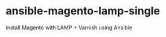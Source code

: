 ansible-magento-lamp-single
===========================

Install Magento with LAMP + Varnish using Ansible
